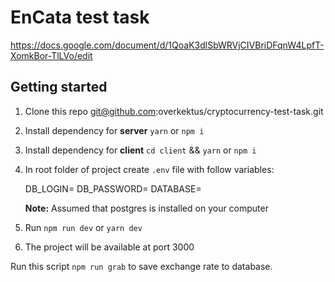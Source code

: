 # EnCata test task

https://docs.google.com/document/d/1QoaK3dlSbWRVjCIVBriDFqnW4LpfT-XomkBor-TlLVo/edit

## Getting started

1. Clone this repo git@github.com:overkektus/cryptocurrency-test-task.git
2. Install dependency for **server** `yarn` or `npm i`
3. Install dependency for **client** `cd client` && `yarn` or `npm i`
4. In root folder of project create `.env` file with follow variables:

   DB_LOGIN=
   DB_PASSWORD=
   DATABASE=

   **Note:** Assumed that postgres is installed on your computer

5. Run `npm run dev` or `yarn dev`
6. The project will be available at port 3000

Run this script `npm run grab` to save exchange rate to database.
